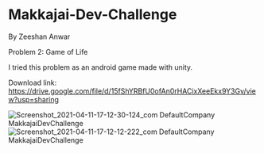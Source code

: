 # Makkajai-Dev-Challenge
 
By Zeeshan Anwar

Problem 2: Game of Life
 
  I tried this problem as an android game made with unity.
  
  
Download link:
https://drive.google.com/file/d/15fShYRBfU0ofAn0rHACixXeeEkx9Y3Gv/view?usp=sharing

![Screenshot_2021-04-11-17-12-30-124_com DefaultCompany MakkajaiDevChallenge](https://user-images.githubusercontent.com/64487700/114302988-4de76580-9ae9-11eb-97b7-a5f39ce71939.jpg)
![Screenshot_2021-04-11-17-12-12-222_com DefaultCompany MakkajaiDevChallenge](https://user-images.githubusercontent.com/64487700/114302993-53dd4680-9ae9-11eb-9612-a2523a16cb6d.jpg)

